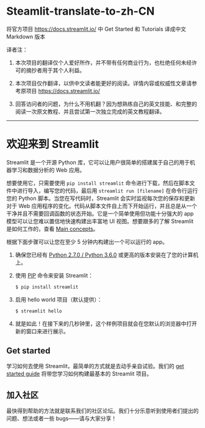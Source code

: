# Steamlit-translate-to-zh-CN
将官方项目 https://docs.streamlit.io/   中 Get Started 和 Tutorials 译成中文 Markdown 版本

译者注：

1. 本次项目的翻译仅个人爱好所作，并不带有任何商业行为，也杜绝任何未经许可的摘抄者用于其个人利益。

1. 本次项目仅作翻译，以供中文读者能更好的阅读。详情内容或权威性文章请参考原项目 <https://docs.streamlit.io/>

1. 回答访问者的问题，为什么不用机翻？因为想熟练自己的英文技能、和完整的阅读一次原文教程、并且尝试第一次独立完成的英文教程翻译。

---

# 欢迎来到 Streamlit

Streamlit 是一个开源 Python 库，它可以让用户很简单的搭建属于自己的用于机器学习和数据分析的 Web 应用。

想要使用它，只需要使用 `pip install streamlit` 命令进行下载，然后在脚本文件中进行导入，编写您的代码，最后用 `streamlit run [filename]` 在命令行运行您的 Python 脚本。当您在写代码时，Streamlit 会实时监视每次您的保存和更新对于 Web 应用程序的变化。代码从脚本文件自上而下开始运行，并且总是从一个干净并且不需要回调函数的状态开始。它是一个简单使用但功能十分强大的 app 模型可以让您难以置信地快速构建出丰富地 UI 视图。想要跟多的了解 Streamlit 是如何工作的，查看 [Main concepts](https://docs.streamlit.io/main_concepts.html)。

根据下面步骤可以让您在至少 5 分钟内构建出一个可以运行的 app。

1. 确保您已经有 [Python 2.7.0 / Python 3.6.0](https://www.python.org/downloads/) 或更高的版本安装在了您的计算机上。

1. 使用 [PIP](https://pip.pypa.io/en/stable/installing/) 命令来安装 Streamlit：

    ```bash
    $ pip install streamlit
    ```

1. 启用 hello world 项目（默认提供）：

    ```bash
    $ streamlit hello
    ```

1. 就是如此！在接下来的几秒钟里，这个样例项目就会在您默认的浏览器中打开新的窗口来进行展示。

## Get started

学习如何去使用 Streamlit，最简单的方式就是去动手亲自试验。我们的 [get started guide](Get%20started) 将带您学习如何构建最基本的 Streamlit 项目。

## 加入社区

最快得到帮助的方法就是联系我们的社区论坛。我们十分乐意听到使用者们提出的问题、想法或者一些 bugs——请与大家分享！
